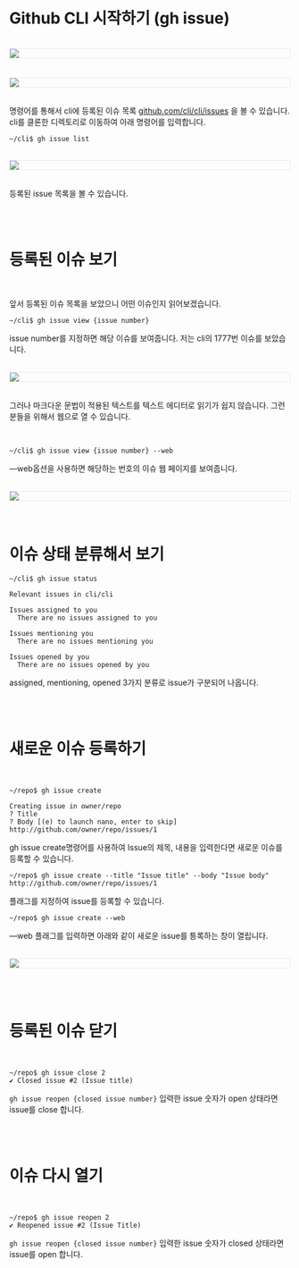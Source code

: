 # Github CLI 시작하기 (gh issue)


<br />
<img src="https://github.com/KoEonYack/Tistory-Coveant/blob/master/Article/Github/Github_CLI_3/img/cover.png?raw=true" align="center" style="display: block; margin: 0px auto; display: block; height: auto; border:1px solid #eaeaea; padding: 0px;" width="" >
<br />


<br />
<img src="https://github.com/KoEonYack/Tistory-Coveant/blob/master/Article/Github/Github_CLI_3/img/issue_1.png?raw=true" align="center" style="display: block; margin: 0px auto; display: block; height: auto; border:1px solid #eaeaea; padding: 0px;" width="" >
<br />


명령어를 통해서 cli에 등록된 이슈 목록  [github.com/cli/cli/issues](https://github.com/cli/cli/issues) 을 볼 수 있습니다. cli를 클론한 디렉토리로 이동하여 아래 명령어를 입력합니다. 

```text
~/cli$ gh issue list
```

<br />
<img src="https://github.com/KoEonYack/Tistory-Coveant/blob/master/Article/Github/Github_CLI_3/img/terminal.png?raw=true" align="center" style="display: block; margin: 0px auto; display: block; height: auto; border:1px solid #eaeaea; padding: 0px;" width="" >
<br />

등록된 issue 목록을 볼 수 있습니다. 

<br />
<br />


# 등록된 이슈 보기

<br />


앞서 등록된 이슈 목록을 보았으니 어떤 이슈인지 읽어보겠습니다. 

```text
~/cli$ gh issue view {issue number}
```

issue number를 지정하면 해당 이슈를 보여줍니다. 저는 cli의 1777번 이슈를 보았습니다.


<br />
<img src="https://github.com/KoEonYack/Tistory-Coveant/blob/master/Article/Github/Github_CLI_3/img/terminal_2.png?raw=true" align="center" style="display: block; margin: 0px auto; display: block; height: auto; border:1px solid #eaeaea; padding: 0px;" width="" >
<br />

그러나 마크다운 문법이 적용된 텍스트를 텍스트 에디터로 읽기가 쉽지 않습니다. 그런 분들을 위해서 웹으로 열 수 있습니다.  

<br />

```text
~/cli$ gh issue view {issue number} --web
```

—web옵션을 사용하면 해당하는 번호의 이슈 웹 페이지를 보여줍니다.

<br />
<img src="https://github.com/KoEonYack/Tistory-Coveant/blob/master/Article/Github/Github_CLI_3/img/issue_2.png?raw=true" align="center" style="display: block; margin: 0px auto; display: block; height: auto; border:1px solid #eaeaea; padding: 0px;" width="" >
<br />
<br />

# 이슈 상태 분류해서 보기

```text
~/cli$ gh issue status

Relevant issues in cli/cli

Issues assigned to you
  There are no issues assigned to you

Issues mentioning you
  There are no issues mentioning you

Issues opened by you
  There are no issues opened by you
```

assigned, mentioning, opened 3가지 분류로 issue가 구분되어 나옵니다. 

<br />
<br />


# 새로운 이슈 등록하기

<br />



```text
~/repo$ gh issue create

Creating issue in owner/repo
? Title
? Body [(e) to launch nano, enter to skip]
http://github.com/owner/repo/issues/1
```

gh issue create명령어를 사용하여 Issue의 제목, 내용을 입력한다면  새로운 이슈를 등록할 수 있습니다. 

```text
~/repo$ gh issue create --title "Issue title" --body "Issue body"
http://github.com/owner/repo/issues/1
```

플래그를 지정하여 issue를 등록할 수 있습니다. 

```text
~/repo$ gh issue create --web
```

—web 플래그를 입력하면 아래와 같이 새로운 issue를 틍록하는 창이 열립니다.

<br />
<img src="https://github.com/KoEonYack/Tistory-Coveant/blob/master/Article/Github/Github_CLI_3/img/issue_3.png?raw=true" align="center" style="display: block; margin: 0px auto; display: block; height: auto; border:1px solid #eaeaea; padding: 0px;" width="" >
<br />

<br />
<br />


# 등록된 이슈 닫기

<br />


```text
~/repo$ gh issue close 2
✔ Closed issue #2 (Issue title)
```

`gh issue reopen {closed issue number}` 입력한 issue 숫자가 open 상태라면 issue를 close 합니다. 

<br />
<br />

# 이슈 다시 열기

<br />


```text
~/repo$ gh issue reopen 2
✔ Reopened issue #2 (Issue Title)
```

`gh issue reopen {closed issue number}` 입력한 issue 숫자가 closed 상태라면 issue를 open 합니다.